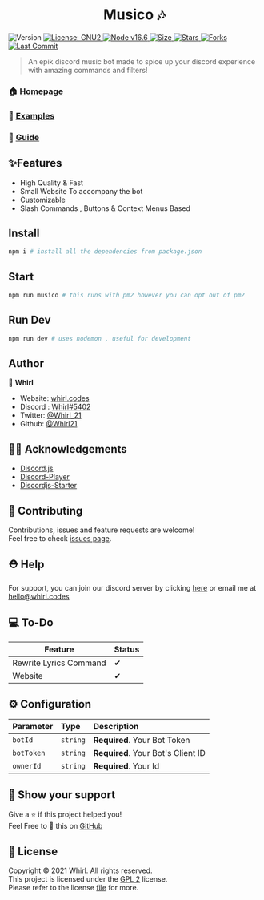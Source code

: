 <h1 align="center">Musico 🎶</h1>
<p>
  <img alt="Version" src="https://img.shields.io/badge/version-3.5.0-blue.svg?cacheSeconds=2592000" />
  <a href="#" target="_blank">
    <img alt="License: GNU2" src="https://img.shields.io/badge/License-GNU2-yellow.svg" />
  </a>
    <a href="#" target="_blank">
    <img alt="Node v16.6" src="https://img.shields.io/node/v/discord.js" />
  </a>
   <a href="#" target="_blank">
    <img alt="Size" src="https://img.shields.io/github/repo-size/whirl21/musico" />
  </a>
    <a href="#" target="_blank">
    <img alt="Stars" src="https://img.shields.io/github/stars/whirl21/musico?style=social" />
  </a>
    <a href="#" target="_blank">
    <img alt="Forks" src="https://img.shields.io/github/forks/whirl21/musico?style=social" />
  </a>
    <a href="#" target="_blank">
    <img alt="Last Commit" src="https://img.shields.io/github/last-commit/whirl21/musico" />
  </a>
</p>

> An epik discord music bot made to spice up your discord experience with amazing commands and filters!

### 🏠 [Homepage](https://musico.whirl.codes)

### 🎨 [Examples](https://github.com/Whirl21/Musico/tree/master/examples)

### 📗 [Guide](https://whirl.codes/blog/musico-guide)

## ✨Features

- High Quality & Fast
- Small Website To accompany the bot
- Customizable
- Slash Commands , Buttons & Context Menus Based

## Install

```sh
npm i # install all the dependencies from package.json
```

## Start

```sh
npm run musico # this runs with pm2 however you can opt out of pm2
```

## Run Dev

```sh
npm run dev # uses nodemon , useful for development
```

## Author

👤 **Whirl**

- Website: [whirl.codes](https://whirl.codes)
- Discord : [Whirl#5402](https//discord.com/users/808332105108553759)
- Twitter: [@Whirl_21](https://twitter.com/Whirl_21)
- Github: [@Whirl21](https://github.com/Whirl21)

## 🐱‍💻 Acknowledgements

- [Discord.js](https://discord.js.org)
- [Discord-Player](https://discord-player.js.org)
- [Discordjs-Starter](https://github.com/NamVr/DiscordBot-Template)

## 🤝 Contributing

Contributions, issues and feature requests are welcome!<br />Feel free to check [issues page](https://github.com/whirl21/musico/issues).

## ⛑ Help

For support, you can join our discord server by clicking [here](https://discord.gg/ph2pCZrpm9) or email me at [hello@whirl.codes](mailto:hello@whirl.codes)

## 💻 To-Do

| Feature                | Status |
| ---------------------- | ------ |
| Rewrite Lyrics Command | ✔      |
| Website                | ✔      |

## ⚙️ Configuration

| Parameter  | Type     | Description                        |
| :--------- | :------- | :--------------------------------- |
| `botId`    | `string` | **Required**. Your Bot Token       |
| `botToken` | `string` | **Required**. Your Bot's Client ID |
| `ownerId`  | `string` | **Required**. Your Id              |

## 💝 Show your support

Give a ⭐️ if this project helped you!<br>
Feel Free to 🥢 this on [GitHub](https://github.com/Whirl21/Musico/fork)<br>

## 📜 License

Copyright ©️ 2021 Whirl. All rights reserved.<br>
This project is licensed under the [GPL 2](https://github.com/Whirl21/Musico/blob/musico/LICENSE) license.<BR>
Please refer to the license [file](https://github.com/Whirl21/Musico/blob/musico/LICENSE) for more.

